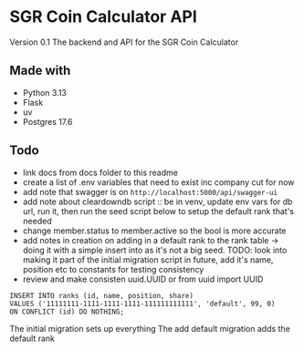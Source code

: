 # SGR Coin Calculator API
Version 0.1
The backend and API for the SGR Coin Calculator

## Made with

- Python 3.13
- Flask
- uv
- Postgres 17.6

## Todo

- link docs from docs folder to this readme
- create a list of .env variables that need to exist  inc company cut for now
- add note that swagger is on `http://localhost:5000/api/swagger-ui`
- add note about cleardowndb script :: be in venv, update env vars for db url, run it, then run the seed script below to setup the default rank that's needed
- change member.status to member.active so the bool is more accurate
- add notes in creation on adding in a default rank to the rank table -> doing it with a simple insert into as it's not a big seed. TODO: look into making it part of the initial migration script in future, add it's name, position etc to constants for testing consistency
- review and make consisten uuid.UUID or from uuid import UUID

```
INSERT INTO ranks (id, name, position, share)
VALUES ('11111111-1111-1111-1111-111111111111', 'default', 99, 0)
ON CONFLICT (id) DO NOTHING;
```

The initial migration sets up everything
The add default migration adds the default rank